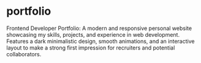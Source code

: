 # portfolio
Frontend Developer Portfolio: A modern and responsive personal website showcasing my skills, projects, and experience in web development. Features a dark minimalistic design, smooth animations, and an interactive layout to make a strong first impression for recruiters and potential collaborators.
